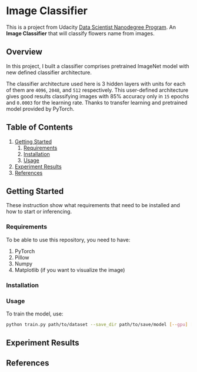# Image Classifier

This is a project from Udacity [Data Scientist Nanodegree Program](https://www.udacity.com/course/data-scientist-nanodegree--nd025). An __Image Classifier__ that will classify flowers name from images.

## Overview

In this project, I built a classifier comprises pretrained ImageNet model with new defined classifier architecture.

The classifier architecture used here is 3 hidden layers with units for each of them are `4096`, `2048`, and `512` respectively. This user-defined architecture gives good results classifying images with 85% accuracy only in `15` epochs and `0.0003` for the learning rate. Thanks to transfer learning and pretrained model provided by PyTorch.

## Table of Contents

1. [Getting Started](##getting-started)
    1. [Requirements](###requirements)
    2. [Installation](###installation)
    3. [Usage](###usage)
2. [Experiment Results](##experiment-results)
3. [References](##references)

## Getting Started

These instruction show what requirements that need to be installed and how to start or inferencing.

### Requirements

To be able to use this repository, you need to have:

1. PyTorch
2. Pillow
3. Numpy
4. Matplotlib (if you want to visualize the image)

### Installation

### Usage

To train the model, use:

```bash
python train.py path/to/dataset --save_dir path/to/save/model [--gpu] [-hunits] [--epochs] [--learning_rate] [--arch]
```

## Experiment Results

## References
